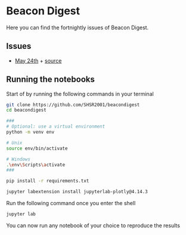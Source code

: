 # Beacon Digest

Here you can find the fortnightly issues of Beacon Digest.

## Issues

- [May 24th](https://github.com/SHSR2001/beacondigest/blob/main/notebooks/2021/05/24/digest.html) + [source](https://github.com/SHSR2001/beacondigest/blob/main/notebooks/2021/05/24/digest.ipynb)

## Running the notebooks

Start of by running the following commands in your terminal

```bash
git clone https://github.com/SHSR2001/beacondigest
cd beacondigest

###
# Optional: use a virtual environment
python -m venv env

# Unix
source env/bin/activate

# Windows
.\env\Scripts\activate
###

pip install -r requirements.txt

jupyter labextension install jupyterlab-plotly@4.14.3
```

Run the following command once you enter the shell

```bash
jupyter lab
```
You can now run any notebook of your choice to reproduce the results
